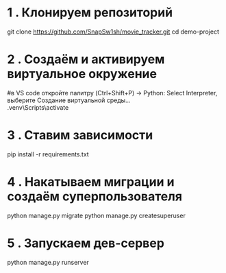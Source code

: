 # 1 . Клонируем репозиторий
git clone https://github.com/SnapSw1sh/movie_tracker.git
cd demo-project

# 2 . Создаём и активируем виртуальное окружение
#в VS code откройте палитру (Ctrl+Shift+P) → Python: Select Interpreter, выберите Создание виртуальной среды...        
.venv\Scripts\activate

# 3 . Ставим зависимости
pip install -r requirements.txt

# 4 . Накатываем миграции и создаём суперпользователя
python manage.py migrate
python manage.py createsuperuser

# 5 . Запускаем дев-сервер
python manage.py runserver
